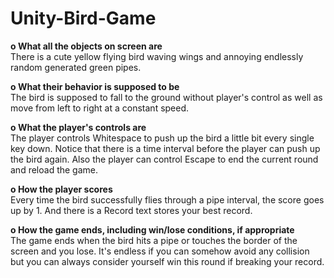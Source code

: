 # Unity-Bird-Game
**o What all the objects on screen are**  
	There is a cute yellow flying bird waving wings and annoying endlessly random generated green pipes. 

**o What their behavior is supposed to be**  
	The bird is supposed to fall to the ground without player's control as well as move from left to right at a constant speed.

**o What the player's controls are**   
	The player controls Whitespace to push up the bird a little bit every single key down. Notice that there is a time interval before the player can push up the bird again. Also the player can control Escape to end the current round and reload the game.
	
**o How the player scores**   
	Every time the bird successfully flies through a pipe interval, the score goes up by 1. And there is a Record text stores your best record.

**o How the game ends, including win/lose conditions, if appropriate**   
	The game ends when the bird hits a pipe or touches the border of the screen and you lose. It's endless if you can somehow avoid any collision but you can always consider yourself win this round if breaking your record.


